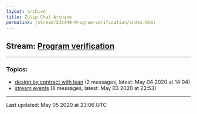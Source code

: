 ```yaml
---
layout: archive
title: Zulip Chat Archive
permalink: /stream/236449-Program-verification/index.html
---
```


## Stream: [Program verification](https://leanprover-community.github.io/archive/stream/236449-Program-verification/index.html)
---

### Topics:

* [design by contract with lean](topic/design.20by.20contract.20with.20lean.html) (2 messages, latest: May 04 2020 at 14:04)
* [stream events](topic/stream.20events.html) (8 messages, latest: May 03 2020 at 22:53)

<hr><p>Last updated: May 05 2020 at 23:06 UTC</p>